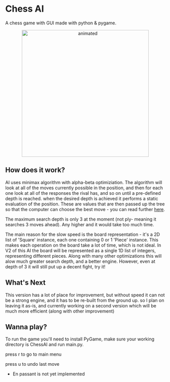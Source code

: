 # Chess AI
A chess game with GUI made with python & pygame.



<p align="center">
  <img src="https://user-images.githubusercontent.com/103533203/169710341-fd54f2cd-38da-4a8e-95c3-7afd65e60247.gif" width="400" alt="animated" />
</p>

## How does it work?

AI uses minimax algorithm with alpha-beta optimiziation. The algorithm will look at all of the moves currently possible in the position, and then for each one look at all of the responses the rival has, and so on until a pre-defined depth is reached. when the desired depth is achieved it performs a static evaluation of the position. These are values that are then passed up the tree so that the computer can choose the best move - you can read further [here](https://en.wikipedia.org/wiki/Minimax#Minimax_algorithm_with_alternate_moves).

The maximum search depth is only 3 at the moment (not ply- meaning it searches 3 moves ahead). Any higher and it would take too much time.

The main reason for the slow speed is the board representation - it's a 2D list of 'Square' instance, each one containing 0 or 1 'Piece' instance. This makes each operation on the board take a lot of time, which is not ideal. In V2 of this AI the board will be represented as a single 1D list of integers, representing different pieces. Along with many other optimizations this will alow much greater search depth, and a better engine. However, even at depth of 3 it will still put up a decent fight, try it!

## What's Next

This version has a lot of place for improvement, but without speed it can not be a strong engine, and it has to be re-built from the ground up. so I plan on leaving it as-is, and currently working on a second version which will be much more efficient (along with other improvement)

## Wanna play?

To run the game you'll need to install PyGame, make sure your working directory is ChessAI and run main.py.

press r to go to main menu

press u to undo last move

* En passant is not yet implemented

